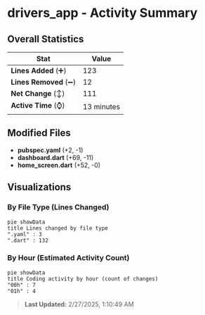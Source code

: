 # drivers_app - Activity Summary 

## Overall Statistics

| Stat                   | Value                                                             |
| ---------------------- | ----------------------------------------------------------------- |
| **Lines Added** (➕)   | 123                                          |
| **Lines Removed** (➖) | 12                                        |
| **Net Change** (↕)    | 111                |
| **Active Time** (⌚)   | 13 minutes |


## Modified Files
- **pubspec.yaml** (+2, -1)
- **dashboard.dart** (+69, -11)
- **home_screen.dart** (+52, -0)

## Visualizations

### By File Type (Lines Changed)

```mermaid
pie showData
title Lines changed by file type
".yaml" : 3
".dart" : 132
```

### By Hour (Estimated Activity Count)

```mermaid
pie showData
title Coding activity by hour (count of changes)
"00h" : 7
"01h" : 4
```


> **Last Updated:** 2/27/2025, 1:10:49 AM